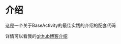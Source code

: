# 介绍

这是一个关于BaseActivity的最佳实践的介绍的配套代码

详情可以看我的[github博客介绍](http://sanjay-f.github.io/2016/01/17/%E5%85%B3%E4%BA%8EBaseActivity%E7%9A%84%E6%9C%80%E4%BD%B3%E5%AE%9E%E8%B7%B5/)

